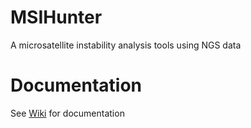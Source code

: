 # MSIHunter
A microsatellite instability analysis tools using NGS data

# Documentation
See [Wiki](https://github.com/PengJia6/MSIHunter/wiki) for documentation

